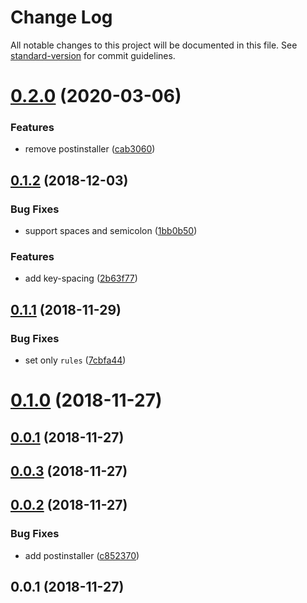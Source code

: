 # Change Log

All notable changes to this project will be documented in this file. See [standard-version](https://github.com/conventional-changelog/standard-version) for commit guidelines.

<a name="0.2.0"></a>
# [0.2.0](https://github.com/AndreasPizsa/my-xo/compare/v0.1.2...v0.2.0) (2020-03-06)


### Features

* remove postinstaller ([cab3060](https://github.com/AndreasPizsa/my-xo/commit/cab3060))



<a name="0.1.2"></a>
## [0.1.2](https://github.com/AndreasPizsa/my-xo/compare/v0.1.1...v0.1.2) (2018-12-03)


### Bug Fixes

* support spaces and semicolon ([1bb0b50](https://github.com/AndreasPizsa/my-xo/commit/1bb0b50))


### Features

* add key-spacing ([2b63f77](https://github.com/AndreasPizsa/my-xo/commit/2b63f77))



<a name="0.1.1"></a>
## [0.1.1](https://github.com/AndreasPizsa/my-xo/compare/v0.1.0...v0.1.1) (2018-11-29)


### Bug Fixes

* set only `rules` ([7cbfa44](https://github.com/AndreasPizsa/my-xo/commit/7cbfa44))



<a name="0.1.0"></a>
# [0.1.0](https://github.com/AndreasPizsa/my-xo/compare/v0.0.3...v0.1.0) (2018-11-27)



<a name="0.0.1"></a>
## [0.0.1](https://github.com/AndreasPizsa/my-xo/compare/v0.0.3...v0.0.1) (2018-11-27)



<a name="0.0.3"></a>
## [0.0.3](https://github.com/AndreasPizsa/my-xo/compare/v0.0.2...v0.0.3) (2018-11-27)



<a name="0.0.2"></a>
## [0.0.2](https://github.com/AndreasPizsa/my-xo/compare/v0.0.1...v0.0.2) (2018-11-27)


### Bug Fixes

* add postinstaller ([c852370](https://github.com/AndreasPizsa/my-xo/commit/c852370))



<a name="0.0.1"></a>
## 0.0.1 (2018-11-27)
